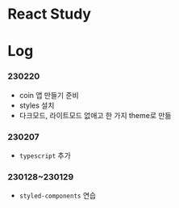 # React Study

# Log

### 230220

- coin 앱 만들기 준비
- styles 설치
- 다크모드, 라이트모드 없애고 한 가지 theme로 만듦

### 230207

- `typescript` 추가

### 230128~230129

- `styled-components` 연습
